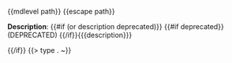 {{mdlevel path}} {{escape path}} 


**Description**: {{#if (or description deprecated)}}
{{#if deprecated}}(DEPRECATED) {{/if}}{{{description}}}

{{/if}}
{{> type . ~}}
